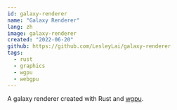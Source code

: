 ```yaml
---
id: galaxy-renderer
name: "Galaxy Renderer"
lang: zh
image: galaxy-renderer
created: "2022-06-20"
github: https://github.com/LesleyLai/galaxy-renderer
tags:
  - rust
  - graphics
  - wgpu
  - webgpu
---
```


A galaxy renderer created with Rust and [wgpu](https://wgpu.rs/).
